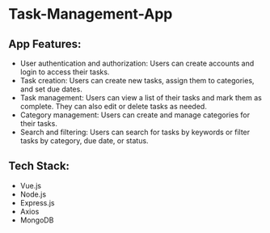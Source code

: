 # Task-Management-App

## App Features:
<ul>
  <li> User authentication and authorization: Users can create accounts and login to access their tasks. </li>
  <li> Task creation: Users can create new tasks, assign them to categories, and set due dates. </li>
  <li> Task management: Users can view a list of their tasks and mark them as complete. They can also edit or delete tasks as needed. </li>
  <li> Category management: Users can create and manage categories for their tasks. </li>
  <li> Search and filtering: Users can search for tasks by keywords or filter tasks by category, due date, or status. </li>
</ul>
  
## Tech Stack:
<ul>
  <li> Vue.js </li>
  <li> Node.js </li>
  <li> Express.js </li>
  <li> Axios </li>
  <li> MongoDB </li>
</ul>
